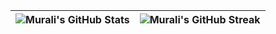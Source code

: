 |![Murali's GitHub Stats](https://github-readme-stats.vercel.app/api?username=murali-r-i&include_all_commits=true&count_private=true&show_icons=true) |![Murali's GitHub Streak](https://github-readme-streak-stats.herokuapp.com/?user=murali-r-i) |
| --- | --- |
<!--
**murali-r-i/murali-r-i** is a ✨ _special_ ✨ repository because its `README.md` (this file) appears on your GitHub profile.
